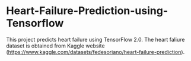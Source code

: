 # Heart-Failure-Prediction-using-Tensorflow
This project predicts heart failure using  TensorFlow 2.0. The heart faliure dataset is obtained from Kaggle website (https://www.kaggle.com/datasets/fedesoriano/heart-failure-prediction).
